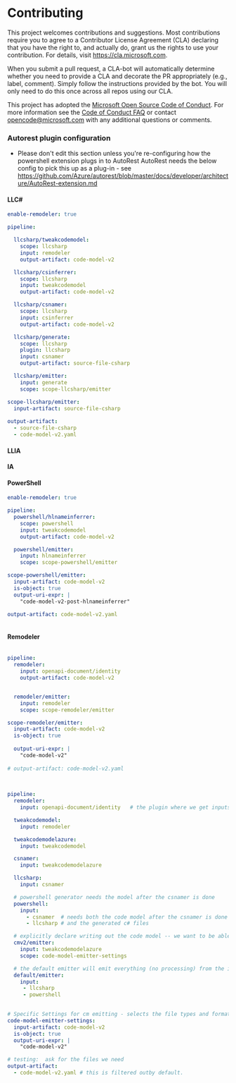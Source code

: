 
# Contributing

This project welcomes contributions and suggestions.  Most contributions require you to agree to a
Contributor License Agreement (CLA) declaring that you have the right to, and actually do, grant us
the rights to use your contribution. For details, visit https://cla.microsoft.com.

When you submit a pull request, a CLA-bot will automatically determine whether you need to provide
a CLA and decorate the PR appropriately (e.g., label, comment). Simply follow the instructions
provided by the bot. You will only need to do this once across all repos using our CLA.

This project has adopted the [Microsoft Open Source Code of Conduct](https://opensource.microsoft.com/codeofconduct/).
For more information see the [Code of Conduct FAQ](https://opensource.microsoft.com/codeofconduct/faq/) or
contact [opencode@microsoft.com](mailto:opencode@microsoft.com) with any additional questions or comments.


### Autorest plugin configuration
- Please don't edit this section unless you're re-configuring how the powershell extension plugs in to AutoRest
AutoRest needs the below config to pick this up as a plug-in - see https://github.com/Azure/autorest/blob/master/docs/developer/architecture/AutoRest-extension.md






#### LLC#

``` yaml $(llcsharp)
enable-remodeler: true

pipeline:

  llcsharp/tweakcodemodel:
    scope: llcsharp
    input: remodeler
    output-artifact: code-model-v2

  llcsharp/csinferrer:
    scope: llcsharp
    input: tweakcodemodel
    output-artifact: code-model-v2

  llcsharp/csnamer:
    scope: llcsharp
    input: csinferrer
    output-artifact: code-model-v2

  llcsharp/generate:
    scope: llcsharp
    plugin: llcsharp
    input: csnamer
    output-artifact: source-file-csharp

  llcsharp/emitter:
    input: generate
    scope: scope-llcsharp/emitter

scope-llcsharp/emitter:
  input-artifact: source-file-csharp
  
output-artifact: 
  - source-file-csharp
  - code-model-v2.yaml

```

#### LLIA

#### IA


#### PowerShell

``` yaml $(powershell)
enable-remodeler: true

pipeline:
  powershell/hlnameinferrer:
    scope: powershell
    input: tweakcodemodel
    output-artifact: code-model-v2

  powershell/emitter:
    input: hlnameinferrer
    scope: scope-powershell/emitter

scope-powershell/emitter:
  input-artifact: code-model-v2
  is-object: true
  output-uri-expr: |
    "code-model-v2-post-hlnameinferrer"

output-artifact: code-model-v2.yaml
  

```


#### Remodeler

``` yaml  $(enable-remodeler)
    
pipeline: 
  remodeler:
    input: openapi-document/identity
    output-artifact: code-model-v2


  remodeler/emitter:
    input: remodeler
    scope: scope-remodeler/emitter

scope-remodeler/emitter:
  input-artifact: code-model-v2
  is-object: true
  
  output-uri-expr: | 
    "code-model-v2"
  
# output-artifact: code-model-v2.yaml
  

```

``` yaml $(grr) 
    
pipeline: 
  remodeler:
    input: openapi-document/identity   # the plugin where we get inputs from

  tweakcodemodel:
    input: remodeler

  tweakcodemodelazure:
    input: tweakcodemodel

  csnamer:
    input: tweakcodemodelazure

  llcsharp:
    input: csnamer

  # powershell generator needs the model after the csnamer is done
  powershell:
    input: 
      - csnamer  # needs both the code model after the csnamer is done
      - llcsharp # and the generated c# files

  # explicitly declare writing out the code model -- we want to be able to emit some files from this one (temporary)
  cmv2/emitter:
    input: tweakcodemodelazure
    scope: code-model-emitter-settings

  # the default emitter will emit everything (no processing) from the inputs listed here.
  default/emitter:
    input: 
     - llcsharp
     - powershell 
   

# Specific Settings for cm emitting - selects the file types and format that cmv2-emitter will spit out.  
code-model-emitter-settings:
  input-artifact: code-model-v2
  is-object: true
  output-uri-expr: | 
    "code-model-v2"

# testing:  ask for the files we need  
output-artifact: 
  - code-model-v2.yaml # this is filtered outby default.

```